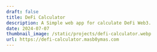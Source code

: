 ```yaml
---
draft: false
title: DeFi Calculator
description: A Simple web app for calculate DeFi Web3.
date: 2024-07-07
thumbnail_image: /static/projects/defi-calculator.webp
url: https://defi-calculator.masb0ymas.com
---
```

